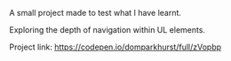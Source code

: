 A small project made to test what I have learnt.

Exploring the depth of navigation within UL elements.

Project link: https://codepen.io/domparkhurst/full/zVopbp
